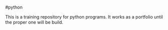 #python

This is a training repository for python programs. It works as a portfolio until the proper one will be build.
